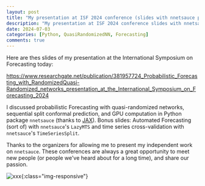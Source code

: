 ```yaml
---
layout: post
title: "My presentation at ISF 2024 conference (slides with nnetsauce probabilistic forecasting news)"
description: "My presentation at ISF 2024 conference slides with nnetsauce probabilistic forecasting news."
date: 2024-07-03
categories: [Python, QuasiRandomizedNN, Forecasting]
comments: true
---
```


Here are thes slides of my presentation at the International Symposium on Forecasting today: 

https://www.researchgate.net/publication/381957724_Probabilistic_Forecasting_with_RandomizedQuasi-Randomized_networks_presentation_at_the_International_Symposium_on_Forecasting_2024

I discussed probabilistic Forecasting with quasi-randomized networks, sequential split conformal prediction, and GPU computation in Python package `nnetsauce` (thanks to [JAX](https://github.com/google/jax)). Bonus slides: Automated Forecasting (sort of) with `nnetsauce`'s `LazyMTS` and time series cross-validation with `nnetsauce`'s `TimeSeriesSplit`.

Thanks to the organizers for allowing me to present my independent work on `nnetsauce`. These conferences are always a great opportunity to meet new people (or people we've heard about for a long time), and share our passion. 

![xxx]({{base}}/images/2024-07-03/2024-07-03-image1.png){:class="img-responsive"}  
